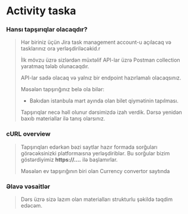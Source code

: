 # Activity taska

### Hansı tapşırıqlar olacaqdır?

> Hər biriniz üçün Jira task management account-u açılacaq və tasklarınız ora yerləşdiriləcəkid.r
>
> İlk mövzu üzrə sizlərdən müxtəlif API-lar üzrə Postman collection yaratmaq tələb olunacaqdır.&#x20;
>
> API-lar sadə olacaq və yalnız bir endpoint hazırlamalı olacaqsınız.
>
> Məsələn tapşırığınız belə ola bilər:
>
> * Bakıdan istanbula mart ayında olan bilet qiymətinin tapılması.&#x20;
>
> Tapşırıqlar necə həll olunur dərsimizdə izah verdik. Dərsə yenidən baxıb materiallar ilə tanış olarsınız.

### cURL overview

> Tapşırıqları edərkən bəzi saytlar hazır formada sorğuları görəcəksinizki platformaısna yerləşdiriblər. Bu sorğular bizim göstərdiyimiz **https://....** ilə başlamırlar.
>
> Məsələn ev tapşırığının biri olan Currency convertor saytında&#x20;





### Əlavə vəsaitlər

> Dərs üzrə sizə lazım olan materialları strukturlu şəkildə təqdim edəcəm.



